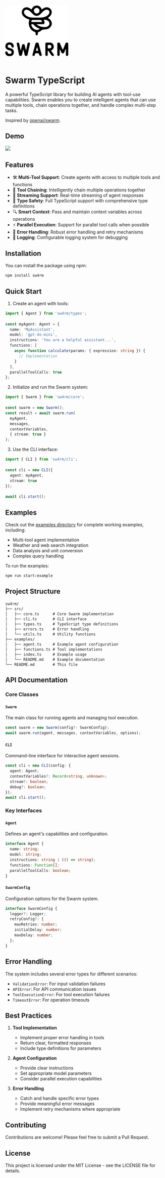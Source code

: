 <img src="public/swarm-logo.svg" width="200"/><br/><br/>

# Swarm TypeScript

A powerful TypeScript library for building AI agents with tool-use capabilities. Swarm enables you to create intelligent agents that can use multiple tools, chain operations together, and handle complex multi-step tasks.

Inspired by [openai/swarm](https://github.com/openai/swarm).

## Demo

<img src="public/demo.gif"/>

## Features

- 🛠 **Multi-Tool Support**: Create agents with access to multiple tools and functions
- 🔄 **Tool Chaining**: Intelligently chain multiple operations together
- 🌊 **Streaming Support**: Real-time streaming of agent responses
- 🎯 **Type Safety**: Full TypeScript support with comprehensive type definitions
- 🔍 **Smart Context**: Pass and maintain context variables across operations
- ⚡ **Parallel Execution**: Support for parallel tool calls when possible
- 🐛 **Error Handling**: Robust error handling and retry mechanisms
- 📝 **Logging**: Configurable logging system for debugging

## Installation

You can install the package using npm:

```bash
npm install sw4rm
```

## Quick Start

1. Create an agent with tools:

```typescript
import { Agent } from 'sw4rm/types';

const myAgent: Agent = {
  name: 'MyAssistant',
  model: 'gpt-4o-mini',
  instructions: 'You are a helpful assistant...',
  functions: [
    async function calculate(params: { expression: string }) {
      // Implementation
    }
  ],
  parallelToolCalls: true
};
```

2. Initialize and run the Swarm system:

```typescript
import { Swarm } from 'sw4rm/core';

const swarm = new Swarm();
const result = await swarm.run(
  myAgent,
  messages,
  contextVariables,
  { stream: true }
);
```

3. Use the CLI interface:

```typescript
import { CLI } from 'sw4rm/cli';

const cli = new CLI({
  agent: myAgent,
  stream: true
});

await cli.start();
```

## Examples

Check out the [examples directory](./examples) for complete working examples, including:

- Multi-tool agent implementation
- Weather and web search integration
- Data analysis and unit conversion
- Complex query handling

To run the examples:

```bash
npm run start:example
```

## Project Structure

```
sw4rm/
├── src/
│   ├── core.ts      # Core Swarm implementation
│   ├── cli.ts       # CLI interface
│   ├── types.ts     # TypeScript type definitions
│   ├── errors.ts    # Error handling
│   └── utils.ts     # Utility functions
├── examples/
│   ├── agent.ts     # Example agent configuration
│   ├── functions.ts # Tool implementations
│   ├── index.ts     # Example usage
│   └── README.md    # Example documentation
└── README.md        # This file
```

## API Documentation

### Core Classes

#### `Swarm`
The main class for running agents and managing tool execution.

```typescript
const swarm = new Swarm(config?: SwarmConfig);
await swarm.run(agent, messages, contextVariables, options);
```

#### `CLI`
Command-line interface for interactive agent sessions.

```typescript
const cli = new CLI(config: {
  agent: Agent;
  contextVariables?: Record<string, unknown>;
  stream?: boolean;
  debug?: boolean;
});
await cli.start();
```

### Key Interfaces

#### `Agent`
Defines an agent's capabilities and configuration.

```typescript
interface Agent {
  name: string;
  model: string;
  instructions: string | (() => string);
  functions: Function[];
  parallelToolCalls: boolean;
}
```

#### `SwarmConfig`
Configuration options for the Swarm system.

```typescript
interface SwarmConfig {
  logger?: Logger;
  retryConfig?: {
    maxRetries: number;
    initialDelay: number;
    maxDelay: number;
  };
}
```

## Error Handling

The system includes several error types for different scenarios:

- `ValidationError`: For input validation failures
- `APIError`: For API communication issues
- `ToolExecutionError`: For tool execution failures
- `TimeoutError`: For operation timeouts

## Best Practices

1. **Tool Implementation**
   - Implement proper error handling in tools
   - Return clear, formatted responses
   - Include type definitions for parameters

2. **Agent Configuration**
   - Provide clear instructions
   - Set appropriate model parameters
   - Consider parallel execution capabilities

3. **Error Handling**
   - Catch and handle specific error types
   - Provide meaningful error messages
   - Implement retry mechanisms where appropriate

## Contributing

Contributions are welcome! Please feel free to submit a Pull Request.

## License

This project is licensed under the MIT License - see the LICENSE file for details.
